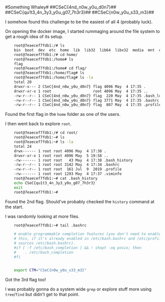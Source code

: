 #Something Whaley#
##CSeC{4nd_n0w_y0u_d0n7}##
##CSeC{qu1t3_4n_3y3_y0u_g07_7h3r3}##
##CSeC{n0w_y0u_s33_m3}##

I somehow found this challenge to be the easiest of all 4 (probably luck).

On opening the docker image, I started rummaging around the file system to get a rough idea of its setup.

```bash
	root@7eaecef7fdb1:/# ls
	bin  boot  dev  etc  home  lib  lib32  lib64  libx32  media  mnt  opt  proc  root  run  sbin  srv  sys  tmp  usr  var
	root@7eaecef7fdb1:/# cd home/
	root@7eaecef7fdb1:/home# ls
	flag
	root@7eaecef7fdb1:/home# cd flag/
	root@7eaecef7fdb1:/home/flag# ls
	root@7eaecef7fdb1:/home/flag# ls -la
	total 20
	drwxr-x--- 2 CSeC{4nd_n0w_y0u_d0n7} flag 4096 May  4 17:35 .
	drwxr-xr-x 1 root                   root 4096 May  4 17:35 ..
	-rw-r--r-- 1 CSeC{4nd_n0w_y0u_d0n7} flag  220 May  4 17:35 .bash_logout
	-rw-r--r-- 1 CSeC{4nd_n0w_y0u_d0n7} flag 3771 May  4 17:35 .bashrc
	-rw-r--r-- 1 CSeC{4nd_n0w_y0u_d0n7} flag  807 May  4 17:35 .profile
```

Found the first flag in the `home` folder as one of the users.

I then went back to explore `root`.

```bash
	root@7eaecef7fdb1:/# cd root/
	root@7eaecef7fdb1:~# ls
	root@7eaecef7fdb1:~# ls -la
	total 24
	drwx------ 1 root root 4096 May  4 17:38 .
	drwxr-xr-x 1 root root 4096 May  5 19:58 ..
	-rw------- 1 root root   43 May  4 17:38 .bash_history
	-rw-r--r-- 1 root root 3142 May  4 17:34 .bashrc
	-rw-r--r-- 1 root root  161 Jul  9  2019 .profile
	-rw------- 1 root root 1293 May  4 17:37 .viminfo
	root@7eaecef7fdb1:~# cat .bash_history 
	echo CSeC{qu1t3_4n_3y3_y0u_g07_7h3r3}
	exit
	root@7eaecef7fdb1:~# 
```

Found the 2nd flag. Should've probably checked the `history` command at the start.

I was randomly looking at more files.

```bash
	root@7eaecef7fdb1:~# tail .bashrc 

	# enable programmable completion features (you don't need to enable
	# this, if it's already enabled in /etc/bash.bashrc and /etc/profile
	# sources /etc/bash.bashrc).
	#if [ -f /etc/bash_completion ] && ! shopt -oq posix; then
	#    . /etc/bash_completion
	#fi


	export CTM="CSeC{n0w_y0u_s33_m3}"
```

Got the 3rd flag too!

I was probably gonna do a system wide `grep` or explore stuff more using `tree`/`find` but didn't get to that point.